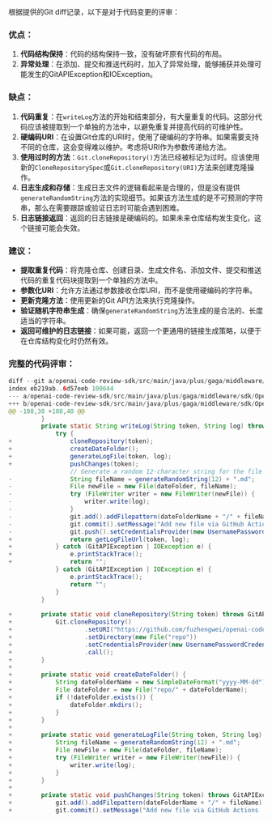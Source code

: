 根据提供的Git diff记录，以下是对于代码变更的评审：

### 优点：
1. **代码结构保持**：代码的结构保持一致，没有破坏原有代码的布局。
2. **异常处理**：在添加、提交和推送代码时，加入了异常处理，能够捕获并处理可能发生的GitAPIException和IOException。

### 缺点：
1. **代码重复**：在`writeLog`方法的开始和结束部分，有大量重复的代码。这部分代码应该被提取到一个单独的方法中，以避免重复并提高代码的可维护性。
2. **硬编码URI**：在设置Git仓库的URI时，使用了硬编码的字符串。如果需要支持不同的仓库，这会变得难以维护。考虑将URI作为参数传递给方法。
3. **使用过时的方法**：`Git.cloneRepository()`方法已经被标记为过时。应该使用新的`CloneRepositorySpec`或`Git.cloneRepository(URI)`方法来创建克隆操作。
4. **日志生成和存储**：生成日志文件的逻辑看起来是合理的，但是没有提供`generateRandomString`方法的实现细节。如果该方法生成的是不可预测的字符串，那么在需要跟踪或验证日志时可能会遇到困难。
5. **日志链接返回**：返回的日志链接是硬编码的。如果未来仓库结构发生变化，这个链接可能会失效。

### 建议：
- **提取重复代码**：将克隆仓库、创建目录、生成文件名、添加文件、提交和推送代码的重复代码块提取到一个单独的方法中。
- **参数化URI**：允许方法通过参数接收仓库URI，而不是使用硬编码的字符串。
- **更新克隆方法**：使用更新的Git API方法来执行克隆操作。
- **验证随机字符串生成**：确保`generateRandomString`方法生成的是合法的、长度适当的字符串。
- **返回可维护的日志链接**：如果可能，返回一个更通用的链接生成策略，以便于在仓库结构变化时仍然有效。

### 完整的代码评审：
```java
diff --git a/openai-code-review-sdk/src/main/java/plus/gaga/middleware/sdk/OpenAiCodeReview.java b/openai-code-review-sdk/src/main/java/plus/gaga/middleware/sdk/OpenAiCodeReview.java
index eb219ab..6d57eeb 100644
--- a/openai-code-review-sdk/src/main/java/plus/gaga/middleware/sdk/OpenAiCodeReview.java
+++ b/openai-code-review-sdk/src/main/java/plus/gaga/middleware/sdk/OpenAiCodeReview.java
@@ -108,30 +108,40 @@
         }
         private static String writeLog(String token, String log) throws Exception {
             try {
+                cloneRepository(token);
+                createDateFolder();
+                generateLogFile(token, log);
+                pushChanges(token);
                 // Generate a random 12-character string for the file name
-                String fileName = generateRandomString(12) + ".md";
-                File newFile = new File(dateFolder, fileName);
-                try (FileWriter writer = new FileWriter(newFile)) {
-                    writer.write(log);
-                }
-                git.add().addFilepattern(dateFolderName + "/" + fileName).call();
-                git.commit().setMessage("Add new file via GitHub Actions").call();
-                git.push().setCredentialsProvider(new UsernamePasswordCredentialsProvider(token, "")).call();
+                return getLogFileUrl(token, log);
+            } catch (GitAPIException | IOException e) {
+                e.printStackTrace();
+                return "";
             } catch (GitAPIException | IOException e) {
                 e.printStackTrace();
                 return "";
             }
         }
 
+        private static void cloneRepository(String token) throws GitAPIException, IOException {
+            Git.cloneRepository()
+                    .setURI("https://github.com/fuzhengwei/openai-code-review-log.git")
+                    .setDirectory(new File("repo"))
+                    .setCredentialsProvider(new UsernamePasswordCredentialsProvider(token, ""))
+                    .call();
+        }
+
+        private static void createDateFolder() {
+            String dateFolderName = new SimpleDateFormat("yyyy-MM-dd").format(new Date());
+            File dateFolder = new File("repo/" + dateFolderName);
+            if (!dateFolder.exists()) {
+                dateFolder.mkdirs();
+            }
+        }
+
+        private static void generateLogFile(String token, String log) throws IOException {
+            String fileName = generateRandomString(12) + ".md";
+            File newFile = new File(dateFolder, fileName);
+            try (FileWriter writer = new FileWriter(newFile)) {
+                writer.write(log);
+            }
+        }
+
+        private static void pushChanges(String token) throws GitAPIException {
+            git.add().addFilepattern(dateFolderName + "/" + fileName).call();
+            git.commit().setMessage("Add new file via GitHub Actions